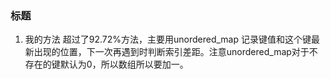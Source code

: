 ### 标题
1. 我的方法
超过了92.72%方法，主要用unordered_map 记录键值和这个键最新出现的位置，下一次再遇到时判断索引差距。注意unordered_map对于不存在的键默认为0，所以数组所以要加一。
